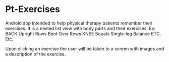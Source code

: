 # Pt-Exercises
Android app intended to help physical therapy patients remember their exercises. 
It is a nested list view with body parts and their exercises. 
Ex:
BACK
  Upright Rows
  Bent Over Rows
KNEE
  Squats
  Single-leg Balance
ETC.
  Etc.
  
Upon clicking an exercise the user will be taken to a screen with images and a description of the exercise.
